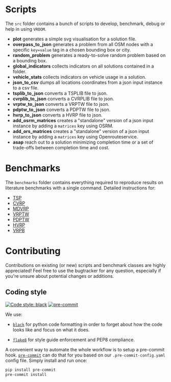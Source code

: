 # Scripts

The `src` folder contains a bunch of scripts to develop, benchmark,
debug or help in using `VROOM`.

- **plot** generates a simple svg visualisation for a solution file.
- **overpass_to_json** generates a problem from all OSM nodes with a
  specific `key=value` tag in a chosen bounding box or city.
- **random_problem** generates a ready-to-solve random problem based
  on a bounding box.
- **global_indicators** collects indicators on all solutions contained
  in a folder.
- **vehicle_stats** collects indicators on vehicle usage in a solution.
- **json_to_csv** dumps all locations coordinates from a json input
  instance to a csv file.
- **tsplib_to_json** converts a TSPLIB file to json.
- **cvrplib_to_json** converts a CVRPLIB file to json.
- **vrptw_to_json** converts a VRPTW file to json.
- **pdptw_to_json** converts a PDPTW file to json.
- **hvrp_to_json** converts a HVRP file to json.
- **add_osrm_matrices** creates a "standalone" version of a json input
  instance by adding a `matrices` key using OSRM.
- **add_ors_matrices** creates a "standalone" version of a json input
  instance by adding a `matrices` key using Openrouteservice.
- **asap** reach out to a solution minimizing completion time or a set
  of trade-offs between completion time and cost.

# Benchmarks

The `benchmarks` folder contains everything required to reproduce
results on literature benchmarks with a single command. Detailed
instructions for:

- [TSP](benchmarks/TSP)
- [CVRP](benchmarks/CVRP)
- [MDVRP](benchmarks/MDVRP)
- [VRPTW](benchmarks/VRPTW)
- [PDPTW](benchmarks/PDPTW)
- [HVRP](benchmarks/HVRP)
- [VRPB](benchmarks/VRPB)

# Contributing

Contributions on existing (or new) scripts and benchmark classes are
highly appreciated! Feel free to use the bugtracker for any question,
especially if you're unsure about potential changes or additions.

## Coding style

[![Code style: black](https://img.shields.io/badge/code%20style-black-000000.svg)](https://github.com/psf/black)
[![pre-commit](https://img.shields.io/badge/pre--commit-enabled-brightgreen?logo=pre-commit&logoColor=white)](https://github.com/pre-commit/pre-commit)

We use:

- [`black`](https://github.com/psf/black) for python code formatting in
order to forget about how the code looks like and focus on what it
does.

- [`flake8`](https://flake8.pycqa.org) for style guide enforcement and
PEP8 compliance.

A convenient way to automate the whole workflow is to setup a
pre-commit hook. [`pre-commit`](https://pre-commit.com/) can do that
for you based on our `.pre-commit-config.yaml` config file. Simply
install and run once:

```bash
pip install pre-commit
pre-commit install
```
